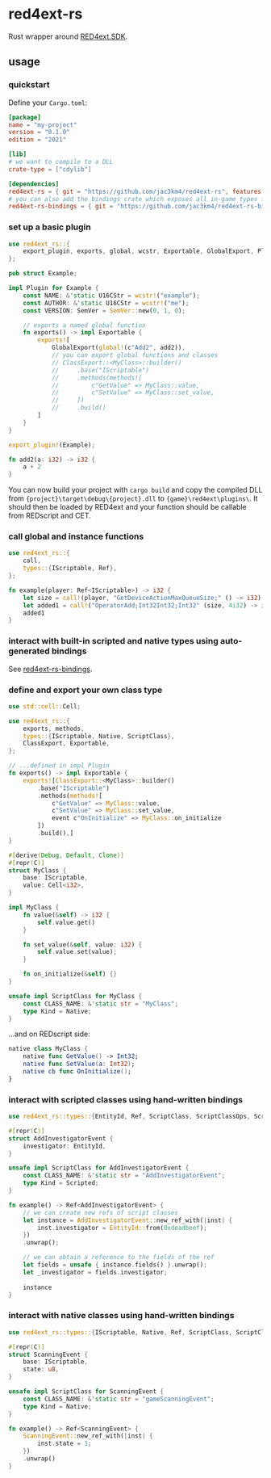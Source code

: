 # red4ext-rs
Rust wrapper around [RED4ext.SDK](https://github.com/WopsS/RED4ext.SDK).

## usage

### quickstart
Define your `Cargo.toml`:
```toml
[package]
name = "my-project"
version = "0.1.0"
edition = "2021"

[lib]
# we want to compile to a DLL
crate-type = ["cdylib"]

[dependencies]
red4ext-rs = { git = "https://github.com/jac3km4/red4ext-rs", features = ["log"], rev = "v0.1.7" }
# you can also add the bindings crate which exposes all in-game types for convenience
red4ext-rs-bindings = { git = "https://github.com/jac3km4/red4ext-rs-bindings", rev = "v0.1.8" }
```

### set up a basic plugin
```rs
use red4ext_rs::{
    export_plugin, exports, global, wcstr, Exportable, GlobalExport, Plugin, SemVer, U16CStr,
};

pub struct Example;

impl Plugin for Example {
    const NAME: &'static U16CStr = wcstr!("example");
    const AUTHOR: &'static U16CStr = wcstr!("me");
    const VERSION: SemVer = SemVer::new(0, 1, 0);

    // exports a named global function
    fn exports() -> impl Exportable {
        exports![
            GlobalExport(global!(c"Add2", add2)),
            // you can export global functions and classes
            // ClassExport::<MyClass>::builder()
            //     .base("IScriptable")
            //     .methods(methods![
            //         c"GetValue" => MyClass::value,
            //         c"SetValue" => MyClass::set_value,
            //     ])
            //     .build()
        ]
    }
}

export_plugin!(Example);

fn add2(a: i32) -> i32 {
    a + 2
}
```

You can now build your project with `cargo build` and copy the compiled DLL from `{project}\target\debug\{project}.dll` to `{game}\red4ext\plugins\`. It should then be loaded by RED4ext and your function should be callable from REDscript and CET.

### call global and instance functions
```rust
use red4ext_rs::{
    call,
    types::{IScriptable, Ref},
};

fn example(player: Ref<IScriptable>) -> i32 {
    let size = call!(player, "GetDeviceActionMaxQueueSize;" () -> i32).unwrap();
    let added1 = call!("OperatorAdd;Int32Int32;Int32" (size, 4i32) -> i32).unwrap();
    added1
}
```

### interact with built-in scripted and native types using auto-generated bindings

See [red4ext-rs-bindings](https://github.com/jac3km4/red4ext-rs-bindings).

### define and export your own class type
```rust
use std::cell::Cell;

use red4ext_rs::{
    exports, methods,
    types::{IScriptable, Native, ScriptClass},
    ClassExport, Exportable,
};

// ...defined in impl Plugin
fn exports() -> impl Exportable {
    exports![ClassExport::<MyClass>::builder()
        .base("IScriptable")
        .methods(methods![
            c"GetValue" => MyClass::value,
            c"SetValue" => MyClass::set_value,
            event c"OnInitialize" => MyClass::on_initialize
        ])
        .build(),]
}

#[derive(Debug, Default, Clone)]
#[repr(C)]
struct MyClass {
    base: IScriptable,
    value: Cell<i32>,
}

impl MyClass {
    fn value(&self) -> i32 {
        self.value.get()
    }

    fn set_value(&self, value: i32) {
        self.value.set(value);
    }

    fn on_initialize(&self) {}
}

unsafe impl ScriptClass for MyClass {
    const CLASS_NAME: &'static str = "MyClass";
    type Kind = Native;
}
```
...and on REDscript side:
```swift
native class MyClass {
    native func GetValue() -> Int32;
    native func SetValue(a: Int32);
    native cb func OnInitialize();
}
```

### interact with scripted classes using hand-written bindings
```rust
use red4ext_rs::types::{EntityId, Ref, ScriptClass, ScriptClassOps, Scripted};

#[repr(C)]
struct AddInvestigatorEvent {
    investigator: EntityId,
}

unsafe impl ScriptClass for AddInvestigatorEvent {
    const CLASS_NAME: &'static str = "AddInvestigatorEvent";
    type Kind = Scripted;
}

fn example() -> Ref<AddInvestigatorEvent> {
    // we can create new refs of script classes
    let instance = AddInvestigatorEvent::new_ref_with(|inst| {
        inst.investigator = EntityId::from(0xdeadbeef);
    })
    .unwrap();

    // we can obtain a reference to the fields of the ref
    let fields = unsafe { instance.fields() }.unwrap();
    let _investigator = fields.investigator;
    
    instance
}
```

### interact with native classes using hand-written bindings
```rust
use red4ext_rs::types::{IScriptable, Native, Ref, ScriptClass, ScriptClassOps};

#[repr(C)]
struct ScanningEvent {
    base: IScriptable,
    state: u8,
}

unsafe impl ScriptClass for ScanningEvent {
    const CLASS_NAME: &'static str = "gameScanningEvent";
    type Kind = Native;
}

fn example() -> Ref<ScanningEvent> {
    ScanningEvent::new_ref_with(|inst| {
        inst.state = 1;
    })
    .unwrap()
}
```
